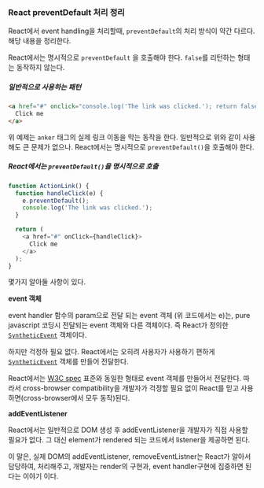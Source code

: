 ### React preventDefault  처리 정리

React에서 event handling을 처리할때, `preventDefault`의 처리 방식이 약간 다르다. 해당 내용을 정리한다.

React에서는 명시적으로 `preventDefault` 을 호출해야 한다. `false`를 리턴하는 형태는 동작하지 않는다.



##### 일반적으로 사용하는 패턴

```html
<a href="#" onclick="console.log('The link was clicked.'); return false">
  Click me
</a>
```

위 예제는 `anker` 태그의 실제 링크 이동을 막는 동작을 한다. 일반적으로 위와 같이 사용해도 큰 문제가 없으나. React에서는 명시적으로 `preventDefault()`을 호출해야 한다.



##### React에서는 `preventDefault()`을 명시적으로 호출

```js
function ActionLink() {
  function handleClick(e) {
    e.preventDefault();
    console.log('The link was clicked.');
  }

  return (
    <a href="#" onClick={handleClick}>
      Click me
    </a>
  );
}
```

몇가지 알아둘 사항이 있다.

**event 객체**

event handler 함수의 param으로 전달 되는 event 객체 \(위 코드에서는 e\)는, pure javascript 코딩시 전달되는 event 객체와 다른 객체이다. 즉 React가 정의한 [`SyntheticEvent`](https://www.gitbook.com/book/gseok/react/edit#) 객체이다.

하지만 걱정하 필요 없다. React에서는 오히려 사용자가 사용하기 편하게 [`SyntheticEvent`](https://facebook.github.io/react/docs/events.html) 객체를 만들어 전달한다.

React에서는 [W3C spec](https://www.w3.org/TR/DOM-Level-3-Events/) 표준와 동일한 형태로 event 객체를 만들어서 전달한다. 따라서 cross-browser compatibility을 개발자가 걱정할 필요 없이 React를 믿고 사용하면\(cross-browser에서 모두 동작\)된다.



**addEventListener**

React에서는 일반적으로 DOM 생성 후 addEventListener을 개발자가 직접 사용할 필요가 없다. 그 대신 element가 rendered 되는 코드에서 listener을 제공하면 된다. 

이 말은, 실제 DOM의 addEventListener, removeEventListner는 React가 알아서 담당하여, 처리해주고, 개발자는 render의 구현과, event handler구현에 집중하면 된다는 이야기 이다.


